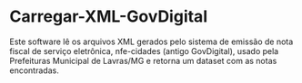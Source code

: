 # Carregar-XML-GovDigital

Este software lê os arquivos XML gerados pelo sistema de emissão de nota fiscal de serviço eletrônica, nfe-cidades (antigo GovDigital), usado pela Prefeituras Municipal de Lavras/MG e retorna um dataset com as notas encontradas.

